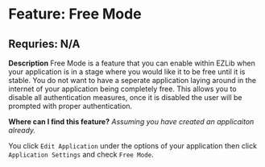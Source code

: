 # Feature: Free Mode
## Requries: N/A

**__Description__**
Free Mode is a feature that you can enable within EZLib when your application is in a stage where you would like it to be free until it is stable. You do not want to have a seperate application laying around in the internet of your application being completely free. This allows you to disable all authentication measures, once it is disabled the user will be prompted with proper authentication.

**__Where can I find this feature?__**
*Assuming you have created an applicaiton already.*

You click `Edit Application` under the options of your application then click `Application Settings` and check `Free Mode`.